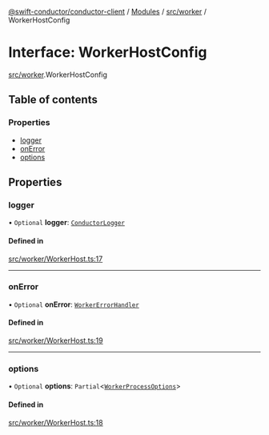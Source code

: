 [@swift-conductor/conductor-client](../README.md) / [Modules](../modules.md) / [src/worker](../modules/src_worker.md) / WorkerHostConfig

# Interface: WorkerHostConfig

[src/worker](../modules/src_worker.md).WorkerHostConfig

## Table of contents

### Properties

- [logger](src_worker.WorkerHostConfig.md#logger)
- [onError](src_worker.WorkerHostConfig.md#onerror)
- [options](src_worker.WorkerHostConfig.md#options)

## Properties

### logger

• `Optional` **logger**: [`ConductorLogger`](src_common.ConductorLogger.md)

#### Defined in

[src/worker/WorkerHost.ts:17](https://github.com/swift-conductor/conductor-client-typescript/blob/9866b7c/src/worker/WorkerHost.ts#L17)

___

### onError

• `Optional` **onError**: [`WorkerErrorHandler`](../modules/src_worker.md#workererrorhandler)

#### Defined in

[src/worker/WorkerHost.ts:19](https://github.com/swift-conductor/conductor-client-typescript/blob/9866b7c/src/worker/WorkerHost.ts#L19)

___

### options

• `Optional` **options**: `Partial`\<[`WorkerProcessOptions`](src_worker.WorkerProcessOptions.md)\>

#### Defined in

[src/worker/WorkerHost.ts:18](https://github.com/swift-conductor/conductor-client-typescript/blob/9866b7c/src/worker/WorkerHost.ts#L18)
